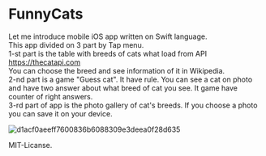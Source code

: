 # FunnyCats

Let me introduce mobile iOS app written on Swift language.</br>
This app divided on 3 part by Tap menu.</br>
1-st part is the table with breeds of cats what load from API https://thecatapi.com</br>
You can choose the breed and see information of it in Wikipedia.</br>
2-nd part is a game "Guess cat". It have rule. You can see a cat on photo and have two answer about what breed of cat you see. It game have counter of right answers.</br>
3-rd part of app is the photo gallery of cat's breeds. If you choose a photo you can save it on your device.</br>

![d1acf0aeeff7600836b6088309e3deea0f28d635](https://user-images.githubusercontent.com/15982074/111184459-acd4c000-85b9-11eb-8789-f6aa003669dc.gif)

MIT-Licanse.
